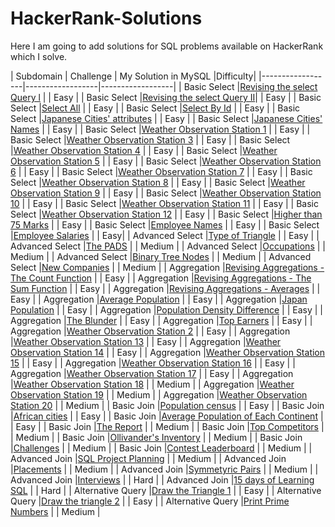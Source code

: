 # HackerRank-Solutions
Here I am going to add solutions for SQL problems available on HackerRank which I solve.

| Subdomain | Challenge | My Solution in MySQL |Difficulty|
|------------------|------------------|------------------|
| Basic Select |[Revising the select Query l](https://www.hackerrank.com/challenges/revising-the-select-query/problem)  |      | Easy |
| Basic Select |[Revising the select Query II](https://www.hackerrank.com/challenges/revising-the-select-query-2/problem)|     | Easy |
| Basic Select |[Select All](https://www.hackerrank.com/challenges/select-all-sql/problem)     |     | Easy |
| Basic Select |[Select By Id](https://www.hackerrank.com/challenges/select-by-id/problem)     |     | Easy |
| Basic Select |[Japanese Cities' attributes](https://www.hackerrank.com/challenges/japanese-cities-attributes/problem)     |      | Easy |
| Basic Select |[Japanese Cities' Names](https://www.hackerrank.com/challenges/japanese-cities-name/problem)     |      | Easy |
| Basic Select |[Weather Observation Station 1](https://www.hackerrank.com/challenges/weather-observation-station-1/problem)    |     | Easy |
| Basic Select |[Weather Observation Station 3](https://www.hackerrank.com/challenges/weather-observation-station-3/problem)     |      | Easy |
| Basic Select |[Weather Observation Station 4](https://www.hackerrank.com/challenges/weather-observation-station-4/problem)     |      | Easy |
| Basic Select |[Weather Observation Station 5](https://www.hackerrank.com/challenges/weather-observation-station-5/problem)  |     | Easy |
| Basic Select |[Weather Observation Station 6](https://www.hackerrank.com/challenges/weather-observation-station-6/problem)    |    | Easy |
| Basic Select |[Weather Observation Station 7](https://www.hackerrank.com/challenges/weather-observation-station-7/problem)     |      | Easy |
| Basic Select |[Weather Observation Station 8](https://www.hackerrank.com/challenges/weather-observation-station-8/problem)    |      | Easy |
| Basic Select |[Weather Observation Station 9](https://www.hackerrank.com/challenges/weather-observation-station-9/problem)    |      | Easy |
| Basic Select |[Weather Observation Station 10](https://www.hackerrank.com/challenges/weather-observation-station-10/problem)     |      | Easy |
| Basic Select |[Weather Observation Station 11](https://www.hackerrank.com/challenges/weather-observation-station-11/problem)     |      | Easy |
| Basic Select |[Weather Observation Station 12](https://www.hackerrank.com/challenges/weather-observation-station-12/problem)     |      | Easy |
| Basic Select |[Higher than 75 Marks](https://www.hackerrank.com/challenges/more-than-75-marks/problem)     |      | Easy |
| Basic Select |[Employee Names](https://www.hackerrank.com/challenges/name-of-employees/problem)     |      | Easy |
| Basic Select |[Employee Salaries](https://www.hackerrank.com/challenges/salary-of-employees/problem)    |     | Easy|
| Advanced Select |[Type of Triangle](https://www.hackerrank.com/challenges/what-type-of-triangle/problem)     |      | Easy |
| Advanced Select |[The PADS](https://www.hackerrank.com/challenges/the-pads/problem)     |      | Medium |
| Advanced Select |[Occupations](https://www.hackerrank.com/challenges/occupations/problem)     |      | Medium |
| Advanced Select |[Binary Tree Nodes](https://www.hackerrank.com/challenges/binary-search-tree-1/problem)   |     | Medium |
| Advanced Select |[New Companies](https://www.hackerrank.com/challenges/the-company/problem)     |     | Medium |
| Aggregation |[Revising Aggregations - The Count Function](https://www.hackerrank.com/challenges/revising-aggregations-the-count-function/problem)     |      | Easy |
| Aggregation |[Revising Aggregations - The Sum Function](https://www.hackerrank.com/challenges/revising-aggregations-sum/problem)      |      | Easy |
| Aggregation |[Revising Aggregations - Averages](https://www.hackerrank.com/challenges/revising-aggregations-the-average-function/problem)     |      | Easy |
| Aggregation |[Average Population](https://www.hackerrank.com/challenges/average-population/problem)    |    | Easy |
| Aggregation |[Japan Population](https://www.hackerrank.com/challenges/japan-population/problem)     |      | Easy |
| Aggregation |[Population Density Difference](https://www.hackerrank.com/challenges/population-density-difference/problem)     |     | Easy |
| Aggregation |[The Blunder](https://www.hackerrank.com/challenges/the-blunder/problem)   |     | Easy |
| Aggregation |[Top Earners](https://www.hackerrank.com/challenges/earnings-of-employees/problem)     |      | Easy |
| Aggregation |[Weather Observation Station 2](https://www.hackerrank.com/challenges/weather-observation-station-2/problem)   |     | Easy |
| Aggregation |[Weather Observation Station 13](https://www.hackerrank.com/challenges/weather-observation-station-13/problem)     |     | Easy |
| Aggregation |[Weather Observation Station 14](https://www.hackerrank.com/challenges/weather-observation-station-14/problem)     |      | Easy |
| Aggregation |[Weather Observation Station 15](https://www.hackerrank.com/challenges/weather-observation-station-15/problem)     |     | Easy |
| Aggregation |[Weather Observation Station 16](https://www.hackerrank.com/challenges/weather-observation-station-16/problem)     |     | Easy |
| Aggregation |[Weather Observation Station 17](https://www.hackerrank.com/challenges/weather-observation-station-17/problem)     |     | Easy |
| Aggregation |[Weather Observation Station 18](https://www.hackerrank.com/challenges/weather-observation-station-18/problem)     |     | Medium |
| Aggregation |[Weather Observation Station 19](https://www.hackerrank.com/challenges/weather-observation-station-19/problem)     |      | Medium |
| Aggregation |[Weather Observation Station 20](https://www.hackerrank.com/challenges/weather-observation-station-20/problem)     |      | Medium |
| Basic Join |[Population census](https://www.hackerrank.com/challenges/asian-population/problem)     |      | Easy |
| Basic Join |[African cities](https://www.hackerrank.com/challenges/african-cities/problem)     |      | Easy |
| Basic Join |[Average Population of Each Continent](https://www.hackerrank.com/challenges/average-population-of-each-continent/problem)      |      | Easy |
| Basic Join |[The Report](https://www.hackerrank.com/challenges/the-report/problem)     |      | Medium |
| Basic Join |[Top Competitors](https://www.hackerrank.com/challenges/full-score/problem)     |      | Medium |
| Basic Join |[Ollivander's Inventory](https://www.hackerrank.com/challenges/challenges/problem)     |      | Medium |
| Basic Join |[Challenges](https://www.hackerrank.com/challenges/challenges/problem)     |      | Medium |
| Basic Join |[Contest Leaderboard](https://www.hackerrank.com/challenges/contest-leaderboard/problem)    |      | Medium |
| Advanced Join |[SQL Project Planning](https://www.hackerrank.com/challenges/sql-projects/problem)     |      | Medium |
| Advanced Join |[Placements](https://www.hackerrank.com/challenges/placements/problem)    |     | Medium |
| Advanced Join |[Symmetyric Pairs](https://www.hackerrank.com/challenges/symmetric-pairs/problem)     |      | Medium |
| Advanced Join |[Interviews](https://www.hackerrank.com/challenges/interviews/problem)     |      | Hard |
| Advanced Join |[15 days of Learning SQL](https://www.hackerrank.com/challenges/15-days-of-learning-sql/problem)     |      | Hard |
| Alternative Query |[Draw the Triangle 1](https://www.hackerrank.com/challenges/draw-the-triangle-1/problem)    |      | Easy |
| Alternative Query |[Draw the triangle 2](https://www.hackerrank.com/challenges/draw-the-triangle-2/problem)     |      | Easy |
| Alternative Query |[Print Prime Numbers](https://www.hackerrank.com/challenges/print-prime-numbers/problem)    |      | Medium |







